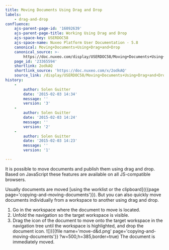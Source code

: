 ```yaml
---
title: Moving Documents Using Drag and Drop
labels:
    - drag-and-drop
confluence:
    ajs-parent-page-id: '16092639'
    ajs-parent-page-title: Working Using Drag and Drop
    ajs-space-key: USERDOC58
    ajs-space-name: Nuxeo Platform User Documentation - 5.8
    canonical: Moving+Documents+Using+Drag+and+Drop
    canonical_source: >-
        https://doc.nuxeo.com/display/USERDOC58/Moving+Documents+Using+Drag+and+Drop
    page_id: '23365594'
    shortlink: 2odkAQ
    shortlink_source: 'https://doc.nuxeo.com/x/2odkAQ'
    source_link: /display/USERDOC58/Moving+Documents+Using+Drag+and+Drop
history:
    - 
        author: Solen Guitter
        date: '2015-02-03 14:34'
        message: ''
        version: '3'
    - 
        author: Solen Guitter
        date: '2015-02-03 14:24'
        message: ''
        version: '2'
    - 
        author: Solen Guitter
        date: '2015-02-03 14:23'
        message: ''
        version: '1'

---
```

It is possible to move documents and publish them using drag and drop. Based on JavaScript these features are available on all JS-compatible browsers.

Usually documents are moved [using the worklist or the clipboard]({{page page='copying-and-moving-documents'}}). But you can also quickly move documents individually from a workspace to another using drag and drop.

1.  Go in the workspace where the document to move is located.
2.  Unfold the navigation so the target workspace is visible.
3.  Drag the icon of the document to move onto the target workspace in the navigation tree until the workspace is highlighted, and drop the document icon.
    ![]({{file name='move-d&d.png' page='copying-and-moving-documents'}} ?w=500,h=385,border=true)
    The document is immediately moved.